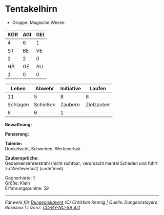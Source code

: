 # Tentakelhirn  
- Gruppe: Magische Wesen  

| KÖR | AGI | GEI |  
| --- | --- | --- |  
| 4   | 6   | 1   |
| ST  | BE  | VE  |  
| 2   | 2   | 0   |
| HÄ  | GE  | AU  |  
| 1   | 0   | 0   |


| Leben    | Abwehr   | Initiative | Laufen     |
| -------- | -------- | ---------- | ---------- |
| 11       | 5        | 8          | 6          |
| Schlagen | Schießen | Zaubern    | Zielzauber |
| 6        | 6        | 1          |            |

**Bewaffnung:**  


**Panzerung:**  


**Talente:**  
Dunkelsicht, Schweben, Werteverlust

**Zaubersprüche:**  
Gedankenzehrerstrahl (nicht sichtbar; verursacht mental Schaden und führt zu Werteverlust) (undefined)

Gegnerhärte: 1  
Größe: Klein  
Erfahrungspunkte: 59  



___
*Fanwerk für [Dungeonslayers](https://www.dungeonslayers.net/) (C) Christian Kennig | Quelle: Dungeonslayers Basisbox | Lizenz: [CC-BY-NC-SA 4.0](https://creativecommons.org/licenses/by-nc-sa/4.0/deed.de)*